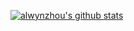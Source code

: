 [![alwynzhou's github stats](https://github-readme-stats.vercel.app/api?username=Si3ver&show_icons=true&theme=radical)](https://github.com/Si3ver/)

